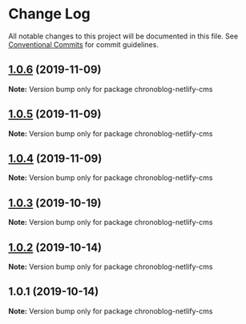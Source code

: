 # Change Log

All notable changes to this project will be documented in this file.
See [Conventional Commits](https://conventionalcommits.org) for commit guidelines.

## [1.0.6](https://github.com/Ganevru/gatsby-theme-chronoblog/compare/chronoblog-netlify-cms@1.0.5...chronoblog-netlify-cms@1.0.6) (2019-11-09)

**Note:** Version bump only for package chronoblog-netlify-cms





## [1.0.5](https://github.com/Ganevru/gatsby-theme-chronoblog/compare/chronoblog-netlify-cms@1.0.4...chronoblog-netlify-cms@1.0.5) (2019-11-09)

**Note:** Version bump only for package chronoblog-netlify-cms





## [1.0.4](https://github.com/Ganevru/gatsby-theme-chronoblog/compare/chronoblog-netlify-cms@1.0.3...chronoblog-netlify-cms@1.0.4) (2019-11-09)

**Note:** Version bump only for package chronoblog-netlify-cms





## [1.0.3](https://github.com/Ganevru/gatsby-theme-chronoblog/compare/chronoblog-netlify-cms@1.0.2...chronoblog-netlify-cms@1.0.3) (2019-10-19)

**Note:** Version bump only for package chronoblog-netlify-cms





## [1.0.2](https://github.com/Ganevru/gatsby-theme-chronoblog/compare/chronoblog-netlify-cms@1.0.1...chronoblog-netlify-cms@1.0.2) (2019-10-14)

**Note:** Version bump only for package chronoblog-netlify-cms





## 1.0.1 (2019-10-14)

**Note:** Version bump only for package chronoblog-netlify-cms
